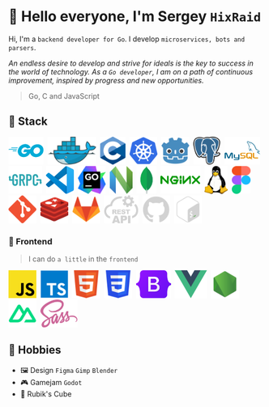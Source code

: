 # 👋 Hello everyone, I'm Sergey `HixRaid`

Hi, I'm a `backend developer for Go`. I develop `microservices, bots and parsers`.

_An endless desire to develop and strive for ideals is the key to success in the world of technology. As a `Go developer`, I am on a path of continuous improvement, inspired by progress and new opportunities._

> Go, C and JavaScript

## 👑 Stack

<img src="icons/go.svg" height=55>&nbsp;
<img src="icons/docker.svg" height=55>&nbsp;
<img src="icons/c.svg" height=55>&nbsp;
<img src="icons/kubernetes.svg" height=55>&nbsp;
<img src="icons/godot.svg" height=55>&nbsp;
<img src="icons/postgresql.svg" height=55>&nbsp;
<img src="icons/mysql.svg" height=55>&nbsp;
<img src="icons/grpc.svg" height=55>&nbsp;
<img src="icons/vscode.svg" height=55>&nbsp;
<img src="icons/goland.svg" height=55>&nbsp;
<img src="icons/neovim.svg" height=55>&nbsp;
<img src="icons/mongodb.svg" height=55>&nbsp;
<img src="icons/nginx.svg" height=55>&nbsp;
<img src="icons/linux.svg" height=55>&nbsp;
<img src="icons/figma.svg" height=55>&nbsp;
<img src="icons/git.svg" height=55>&nbsp;
<img src="icons/redis.svg" height=55>&nbsp;
<img src="icons/gitlab.svg" height=55>&nbsp;
<img src="icons/restapi.svg" height=55>&nbsp;
<img src="icons/github.svg" height=55>&nbsp;
<img src="icons/bash.svg" height=55>

### 🎀 Frontend

> I can do `a little` in the `frontend`

<img src="icons/js.svg" height=55>&nbsp;
<img src="icons/ts.svg" height=55>&nbsp;
<img src="icons/html.svg" height=55>&nbsp;
<img src="icons/css.svg" height=55>&nbsp;
<img src="icons/bootstrap.svg" height=55>&nbsp;
<img src="icons/vue.svg" height=55>&nbsp;
<img src="icons/node.svg" height=55>&nbsp;
<img src="icons/nuxt.svg" height=55>&nbsp;
<img src="icons/scss.svg" height=55>

## 🎨 Hobbies

- 🖼️ Design `Figma` `Gimp` `Blender`
- 🎮 Gamejam `Godot`
- 🎲 Rubik's Cube
